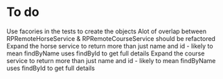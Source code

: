 # To do
Use facories in the tests to create the objects
Alot of overlap between RPRemoteHorseService & RPRemoteCourseService should be refactored
Expand the horse service to return more than just name and id - likely to mean findByName uses findById to get full details
Expand the course service to return more than just name and id - likely to mean findByName uses findById to get full details
